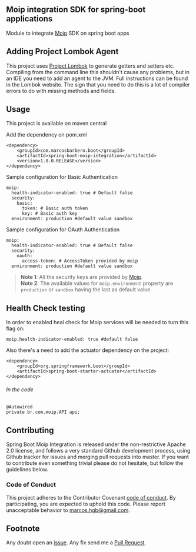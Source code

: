 Moip integration SDK for spring-boot applications
---
Module to integrate [Moip](https://moip.com.br/) SDK on spring boot apps

Adding Project Lombok Agent
---

This project uses [Project Lombok](http://projectlombok.org/features/index.html)
to generate getters and setters etc. Compiling from the command line this
shouldn't cause any problems, but in an IDE you need to add an agent
to the JVM. Full instructions can be found in the Lombok website. The
sign that you need to do this is a lot of compiler errors to do with
missing methods and fields.

Usage
----
This project is available on maven central

Add the dependency on pom.xml
```
<dependency>
    <groupId>com.marcosbarbero.boot</groupId>
    <artifactId>spring-boot-moip-integration</artifactId>
    <version>1.0.0.RELEASE</version>
</dependency>
```

Sample configuration for Basic Authentication

```
moip:
  health-indicator-enabled: true # Default false
  security:
    basic:
      token: # Basic auth token
      key: # Basic auth key
  environment: production #default value sandbox
```

Sample configuration for OAuth Authentication

```
moip:
  health-indicator-enabled: true # Default false
  security:
    oauth:
      access-token: # AccessToken provided by moip
  environment: production #default value sandbox
```

>**Note 1**: All the security keys are provided by  [Moip](https://moip.com.br/).  
>**Note 2**: The available values for `moip.environment` property are `production` or `sandbox` having the last as default value.  

Health Check testing
---
In order to enabled heal check for Moip services will be needed to turn this flag on:

``` 
moip.health-indicator-enabled: true #default false
```

Also there's a need to add the actuator dependency on the project:

```
<dependency>
    <groupId>org.springframework.boot</groupId>
    <artifactId>spring-boot-starter-actuator</artifactId>
</dependency>
```

###### In the code
```
@Autowired
private br.com.moip.API api;
```

Contributing
---

Spring Boot Moip Integration is released under the non-restrictive Apache 2.0 license,
and follows a very standard Github development process, using Github tracker for issues
and merging pull requests into master. If you want to contribute even something trivial
please do not hesitate, but follow the guidelines below.

### Code of Conduct

This project adheres to the Contributor Covenant [code of conduct](https://github.com/marcosbarbero/spring-boot-moip-integration/blob/master/docs/code-of-conduct.adoc).
By participating, you are expected to uphold this code. Please report unacceptable behavior to marcos.hgb@gmail.com.

Footnote
---
Any doubt open an [issue](https://github.com/marcosbarbero/spring-boot-moip-integration/issues).
Any fix send me a [Pull Request](https://github.com/marcosbarbero/spring-boot-moip-integration/pulls).
